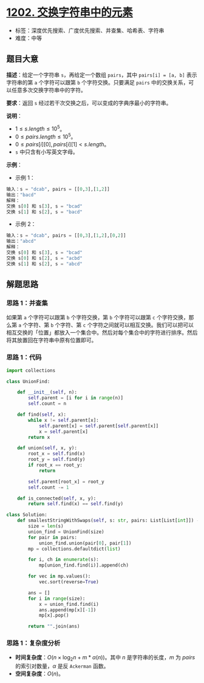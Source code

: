 # [1202. 交换字符串中的元素](https://leetcode.cn/problems/smallest-string-with-swaps/)

- 标签：深度优先搜索、广度优先搜索、并查集、哈希表、字符串
- 难度：中等

## 题目大意

**描述**：给定一个字符串 `s`，再给定一个数组 `pairs`，其中 `pairs[i] = [a, b]` 表示字符串的第 `a` 个字符可以跟第 `b` 个字符交换。只要满足 `pairs` 中的交换关系，可以任意多次交换字符串中的字符。

**要求**：返回 `s` 经过若干次交换之后，可以变成的字典序最小的字符串。

**说明**：

- $1 \le s.length \le 10^5$。
- $0 \le pairs.length \le 10^5$。
- $0 \le pairs[i][0], pairs[i][1] < s.length$。
- `s` 中只含有小写英文字母。

**示例**：

- 示例 1：

```Python
输入：s = "dcab", pairs = [[0,3],[1,2]]
输出："bacd"
解释： 
交换 s[0] 和 s[3], s = "bcad"
交换 s[1] 和 s[2], s = "bacd"
```

- 示例 2：

```Python
输入：s = "dcab", pairs = [[0,3],[1,2],[0,2]]
输出："abcd"
解释：
交换 s[0] 和 s[3], s = "bcad"
交换 s[0] 和 s[2], s = "acbd"
交换 s[1] 和 s[2], s = "abcd"
```

## 解题思路

### 思路 1：并查集

如果第 `a` 个字符可以跟第 `b` 个字符交换，第 `b` 个字符可以跟第 `c` 个字符交换，那么第 `a` 个字符、第 `b` 个字符、第 `c` 个字符之间就可以相互交换。我们可以把可以相互交换的「位置」都放入一个集合中。然后对每个集合中的字符进行排序。然后将其放置回在字符串中原有位置即可。

### 思路 1：代码

```Python
import collections

class UnionFind:

    def __init__(self, n):
        self.parent = [i for i in range(n)]
        self.count = n

    def find(self, x):
        while x != self.parent[x]:
            self.parent[x] = self.parent[self.parent[x]]
            x = self.parent[x]
        return x

    def union(self, x, y):
        root_x = self.find(x)
        root_y = self.find(y)
        if root_x == root_y:
            return

        self.parent[root_x] = root_y
        self.count -= 1

    def is_connected(self, x, y):
        return self.find(x) == self.find(y)

class Solution:
    def smallestStringWithSwaps(self, s: str, pairs: List[List[int]]) -> str:
        size = len(s)
        union_find = UnionFind(size)
        for pair in pairs:
            union_find.union(pair[0], pair[1])
        mp = collections.defaultdict(list)

        for i, ch in enumerate(s):
            mp[union_find.find(i)].append(ch)

        for vec in mp.values():
            vec.sort(reverse=True)

        ans = []
        for i in range(size):
            x = union_find.find(i)
            ans.append(mp[x][-1])
            mp[x].pop()

        return "".join(ans)
```

### 思路 1：复杂度分析

- **时间复杂度**：$O(n \times \log_2 n + m * \alpha(n))$。其中 $n$ 是字符串的长度，$m$ 为 $pairs$ 的索引对数量，$\alpha$ 是反 `Ackerman` 函数。
- **空间复杂度**：$O(n)$。